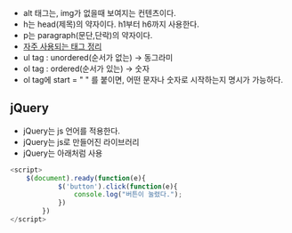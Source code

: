- alt 태그는, img가 없을때 보여지는 컨텐츠이다.
- h는 head(제목)의 약자이다. h1부터 h6까지 사용한다.
- p는 paragraph(문단,단락)의 약자이다. 
- [자주 사용되는 태그 정리](https://pridiot.tistory.com/6)
- ul tag : unordered(순서가 없는) -> 동그라미
- ol tag : ordered(순서가 있는) -> 숫자
- ol tag에 start = " " 를 붙이면, 어떤 문자나 숫자로 시작하는지 명시가 가능하다.

## jQuery
- jQuery는 js 언어를 적용한다.
- jQuery는 js로 만들어진 라이브러리
- jQuery는 아래처럼 사용
```javascript
<script>
    $(document).ready(function(e){ 
            $('button').click(function(e){
                console.log("버튼이 눌렸다.");
            })
        })
</script>
```
